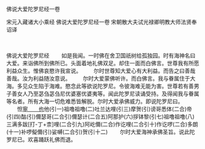 佛说大爱陀罗尼经一卷


宋元入藏诸大小乘经
佛说大爱陀罗尼经一卷
宋朝散大夫试光禄卿明教大师法贤奉诏译


　　

佛说大爱陀罗尼经
　　如是我闻。一时佛在舍卫国祇树给孤独园。时有海神名曰大爱。来诣佛所到佛所已。头面着地礼佛双足。却住一面而白佛言。世尊我有所愿利益众生。惟佛哀愍许我宣说。
　　尔时世尊知大爱心有大利益。而告之曰善哉善哉。汝为利益随汝意说。
　　尔时大爱蒙佛听许。而白佛言。我与眷属住于大海。多见众生陷于海难。愍念此等欲说陀罗尼。令彼海难无能为害。世尊若有善男子善女人乃至苾刍苾刍尼优婆塞优婆夷等。闻此陀罗尼读诵受持。及得闻我与眷属等名者。所有大海一切危难悉皆解脱。尔时大爱承佛威力。即说陀罗尼曰。
　　怛[寧　　也](切身)他(引一)祖噜祖噜(二)吐兰达哩(引三)摩贺(引)谤哥悉体(二合)帝(引四)酤(引)儞瑟哥(二合引)儞瑟计(二合五)阿那护(六)拶钵黎(引七)祖噜祖噜(八)三满多跋[打-丁+柰]哩(二合引九)阿屹儞(二合)作讫哩(二合引十)作讫啰(二合)多朗(十一)补啰儗儞(引)娑嚩(二合引)贺(引十二)
　　尔时大爱海神承佛圣旨。说此陀罗尼已。欢喜踊跃礼佛而退。


